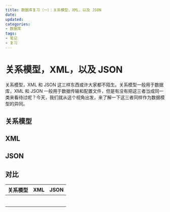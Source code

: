 ```yaml
---
title: 数据库复习（一）：关系模型，XML，以及 JSON
date:
updated:
categories:
- 数据库
tags:
- 笔记
- 复习
---
```


# 关系模型，XML，以及 JSON

关系模型，XML 和 JSON 这三样东西或许大家都不陌生。关系模型一般用于数据库，XML 和 JSON 一般用于数据传输和配置文件，但是有没有把这三者当成同一类来看待过呢？今天，我们就从这个视角出发，来了解一下这三者同样作为数据模型的异同。

## 关系模型

## XML

## JSON

## 对比

| 关系模型 | XML  | JSON |
| -------- | ---- | ---- |
|          |      |      |
|          |      |      |
|          |      |      |
|          |      |      |
|          |      |      |
|          |      |      |
